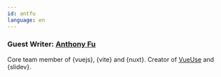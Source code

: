 ```yaml
---
id: antfu
language: en
---
```


### Guest Writer: [Anthony Fu](https://twitter.com/antfu7)

Core team member of {vuejs}, {vite} and {nuxt}. Creator of [VueUse](https://vueuse.org/) and {slidev}.
